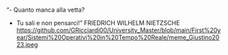 “- Quanto manca alla vetta?
- Tu sali e non pensarci!”
FRIEDRICH WILHELM NIETZSCHE
https://github.com/GRicciardi00/University_Master/blob/main/First%20year/Sistemi%20Operativi%20in%20Tempo%20Reale/meme_Giustino2023.jpeg
